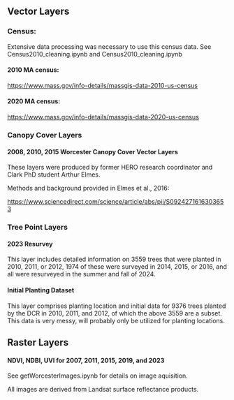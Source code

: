 ## **Vector Layers**

### Census:

Extensive data processing was necessary to use this census data. See Census2010_cleaning.ipynb and Census2010_cleaning.ipynb

#### 2010 MA census:
https://www.mass.gov/info-details/massgis-data-2010-us-census

#### 2020 MA census:
https://www.mass.gov/info-details/massgis-data-2020-us-census

### Canopy Cover Layers

#### 2008, 2010, 2015 Worcester Canopy Cover Vector Layers
These layers were produced by former HERO research coordinator and Clark PhD student Arthur Elmes. 

Methods and background provided in Elmes et al., 2016:

https://www.sciencedirect.com/science/article/abs/pii/S0924271616303653

### Tree Point Layers

#### 2023 Resurvey
This layer includes detailed information on 3559 trees that were planted in 2010, 2011, or 2012, 1974 of these were surveyed in 2014, 2015, or 2016, and all were resurveyed in the summer and fall of 2024.

#### Initial Planting Dataset
This layer comprises planting location and initial data for 9376 trees planted by the DCR in 2010, 2011, and 2012, of which the above 3559 are a subset. This data is very messy, will probably only be utilized for planting locations. 

## **Raster Layers**

#### NDVI, NDBI, UVI for 2007, 2011, 2015, 2019, and 2023

See getWorcesterImages.ipynb for details on image aquisition. 

All images are derived from Landsat surface reflectance products.
